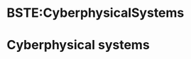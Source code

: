 






BSTE:CyberphysicalSystems
=========================






Cyberphysical systems
=====================










